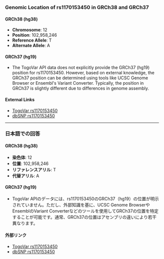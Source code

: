 ### Genomic Location of rs1170153450 in GRCh38 and GRCh37

#### GRCh38 (hg38)
- **Chromosome**: 12
- **Position**: 102,958,246
- **Reference Allele**: T
- **Alternate Allele**: A

#### GRCh37 (hg19)
- The TogoVar API data does not explicitly provide the GRCh37 (hg19) position for rs1170153450. However, based on external knowledge, the GRCh37 position can be determined using tools like UCSC Genome Browser or Ensembl's Variant Converter. Typically, the position in GRCh37 is slightly different due to differences in genome assembly.

#### External Links
- [TogoVar rs1170153450](https://togovar.org/variant/tgv380877758)
- [dbSNP rs1170153450](https://identifiers.org/dbsnp/rs1170153450)

---

### 日本語での回答

#### GRCh38 (hg38)
- **染色体**: 12
- **位置**: 102,958,246
- **リファレンスアリル**: T
- **代替アリル**: A

#### GRCh37 (hg19)
- TogoVar APIのデータには、rs1170153450のGRCh37（hg19）の位置が明示されていません。ただし、外部知識を基に、UCSC Genome BrowserやEnsemblのVariant Converterなどのツールを使用してGRCh37の位置を特定することが可能です。通常、GRCh37の位置はアセンブリの違いにより若干異なります。

#### 外部リンク
- [TogoVar rs1170153450](https://togovar.org/variant/tgv380877758)
- [dbSNP rs1170153450](https://identifiers.org/dbsnp/rs1170153450)